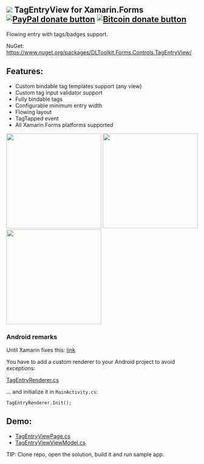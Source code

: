 ## ![](http://res.cloudinary.com/dqeaiomo8/image/upload/c_scale,w_50/v1444578527/DLToolkit/Forms-Controls-128.png) TagEntryView for Xamarin.Forms [![PayPal donate button](http://img.shields.io/paypal/donate.png?color=green)](https://www.paypal.com/cgi-bin/webscr?cmd=_s-xclick&hosted_button_id=VPZ4KHKHXXHR2 "Donate to this project using Paypal") [![Bitcoin donate button](http://img.shields.io/bitcoin/donate.png?color=green)](https://blockchain.info/address/16CvewT3QyAc5ATTVNHQ2EomxLQPXxyKQ7 "Donate to this project using Bitcoin")

Flowing entry with tags/badges support.

NuGet: https://www.nuget.org/packages/DLToolkit.Forms.Controls.TagEntryView/

## Features: 
- Custom bindable tag templates support (any view)
- Custom tag input validator support
- Fully bindable tags
- Configurable minimum entry width
- Flowing layout
- TagTapped event
- All Xamarin.Forms platforms supported

<img src="https://raw.githubusercontent.com/daniel-luberda/DLToolkit.Forms.Controls/master/TagEntryView/Screenshots/Android_01.png" width="250"/> <img src="https://raw.githubusercontent.com/daniel-luberda/DLToolkit.Forms.Controls/master/TagEntryView/Screenshots/Android_02.png" width="250"/> <img src="https://raw.githubusercontent.com/daniel-luberda/DLToolkit.Forms.Controls/master/TagEntryView/Screenshots/iOS_01.png" width="250"/>

### Android remarks
Until Xamarin fixes this: [link](http://stackoverflow.com/questions/10593022/monodroid-error-when-calling-constructor-of-custom-view-twodscrollview/10603714#10603714)

You have to add a custom renderer to your Android project to avoid exceptions:

[TagEntryRenderer.cs](https://github.com/daniel-luberda/DLToolkit.Forms.Controls/blob/master/Examples/Droid/Renderers/TagEntryRenderer.cs) 

... and initialize it in `MainActivity.cs`:

`TagEntryRenderer.Init();`

## Demo:

- [TagEntryViewPage.cs](https://github.com/daniel-luberda/DLToolkit.Forms.Controls/blob/master/Examples/Pages/TagEntryViewPage.cs)
- [TagEntryViewViewModel.cs](https://github.com/daniel-luberda/DLToolkit.Forms.Controls/blob/master/Examples/PageModels/TagEntryViewPageModel.cs)

TIP: Clone repo, open the solution, build it and run sample app. 